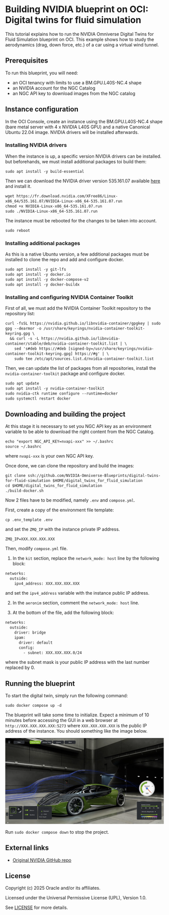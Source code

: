 # Building NVIDIA blueprint on OCI: Digital twins for fluid simulation

This tutorial explains how to run the NVIDIA Omniverse Digital Twins for Fluid Simulation blueprint on OCI. This example shows how to study the aerodynamics (drag, down force, etc.) of a car using a virtual wind tunnel.


## Prerequisites

To run this blueprint, you will need:
- an OCI tenancy with limits to use a BM.GPU.L40S-NC.4 shape
- an NVIDIA account for the NGC Catalog
- an NGC API key to download images from the NGC catalog


## Instance configuration

In the OCI Console, create an instance using the BM.GPU.L40S-NC.4 shape (bare metal server with 4 x NVIDIA L40S GPU) and a native Canonical Ubuntu 22.04 image. NVIDIA drivers will be installed afterwards.


### Installing NVIDIA drivers

When the instance is up, a specific version NVIDIA drivers can be installed. but beforehands, we must install additional packages toi build them:
```
sudo apt install -y build-essential
```
Then we can download the NVIDIA driver version 535.161.07 available [here](https://www.nvidia.com/fr-fr/drivers/details/220428/) and install it.
```
wget https://fr.download.nvidia.com/XFree86/Linux-x86_64/535.161.07/NVIDIA-Linux-x86_64-535.161.07.run
chmod +x NVIDIA-Linux-x86_64-535.161.07.run
sudo ./NVIDIA-Linux-x86_64-535.161.07.run
```
The instance must be rebooted for the changes to be taken into account.
```
sudo reboot
```


### Installing additional packages

As this is a native Ubuntu version, a few additional packages must be installed to clone the repo and add and configure docker.
```
sudo apt install -y git-lfs
sudo apt install -y docker.io
sudo apt install -y docker-compose-v2
sudo apt install -y docker-buildx
```

### Installing and configuring NVIDIA Container Toolkit

First of all, we must add the NVIDIA Container Toolkit repository to the repository list:
```
curl -fsSL https://nvidia.github.io/libnvidia-container/gpgkey | sudo gpg --dearmor -o /usr/share/keyrings/nvidia-container-toolkit-keyring.gpg \
  && curl -s -L https://nvidia.github.io/libnvidia-container/stable/deb/nvidia-container-toolkit.list | \
    sed 's#deb https://#deb [signed-by=/usr/share/keyrings/nvidia-container-toolkit-keyring.gpg] https://#g' | \
    sudo tee /etc/apt/sources.list.d/nvidia-container-toolkit.list
```
Then, we can update the list of packages from all repositories, install the `nvidia-container-toolkit` package and configure docker.
```
sudo apt update
sudo apt install -y nvidia-container-toolkit
sudo nvidia-ctk runtime configure --runtime=docker
sudo systemctl restart docker
```

## Downloading and building the project

At this stage it is necessary to set you NGC API key as an environment variable to be able to download the right content from the NGC Catalog.
```
echo "export NGC_API_KEY=nvapi-xxx" >> ~/.bashrc
source ~/.bashrc
```
where `nvapi-xxx` is your own NGC API key.

Once done, we can clone the repository and build the images:
```
git clone ssh://github.com/NVIDIA-Omniverse-Blueprints/digital-twins-for-fluid-simulation $HOME/digital_twins_for_fluid_simulation
cd $HOME/digital_twins_for_fluid_simulation
./build-docker.sh
```
Now 2 files have to be modified, namely `.env` and `compose.yml`.

First, create a copy of the environment file template:
```
cp .env_template .env
```
and set the `ZMQ_IP` with the instance private IP address.
```
ZMQ_IP=XXX.XXX.XXX.XXX
```

Then, modify `compose.yml` file.
1. In the `kit` section, replace the `network_mode: host` line by the following block:
```
networks:
  outside:
    ipv4_address: XXX.XXX.XXX.XXX
```
and set the `ipv4_address` variable with the instance public IP address.

2. In the `aeronim` section, comment the `network_mode: host` line.

3. At the bottom of the file, add the following block:
```
networks:
  outside:
    driver: bridge
    ipam:
      driver: default
      config:
        - subnet: XXX.XXX.XXX.0/24
```
where the subnet mask is your public IP address with the last number replaced by 0.

## Running the blueprint

To start the digital twin, simply run the following command:
```
sudo docker compose up -d
```
The blueprint will take some time to initialize. Expect a minimum of 10 minutes before accessing the GUI in a web browser at `http://XXX.XXX.XXX.XXX:5273` where `XXX.XXX.XXX.XXX` is the public IP address of the instance. You should something like the image below.

![NVIDIA Omniverse Digital Twin for Fluid Simulation Blueprint](assets/images/omniverse-blueprint-digital-twin-gui.png "NVIDIA Omniverse Digital Twin for Fluid Simulation Blueprint")

Run `sudo docker compose down` to stop the project.


## External links

* [Original NVIDIA GitHub repo](https://github.com/NVIDIA-Omniverse-blueprints/digital-twins-for-fluid-simulation)

## License

Copyright (c) 2025 Oracle and/or its affiliates.

Licensed under the Universal Permissive License (UPL), Version 1.0.

See [LICENSE](https://github.com/oracle-devrel/technology-engineering/blob/main/LICENSE) for more details.